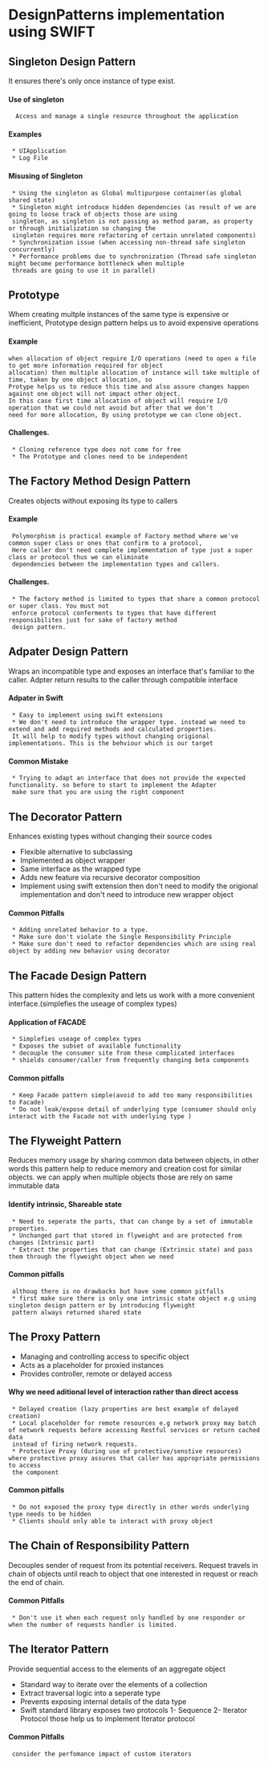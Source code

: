 # DesignPatterns implementation using SWIFT

## Singleton Design Pattern
   It ensures there's only once instance of type exist.
#### Use of singleton
      Access and manage a single resource throughout the application
#### Examples
     * UIApplication
     * Log File
#### Misusing of Singleton
     * Using the singleton as Global multipurpose container(as global shared state)
     * Singleton might introduce hidden dependencies (as result of we are going to loose track of objects those are using 
     singleton, as singleton is not passing as method param, as property or through initialization so changing the 
     singleton requires more refactoring of certain unrelated components)
     * Synchronization issue (when accessing non-thread safe singleton concurrently)
     * Performance problems due to synchronization (Thread safe singleton might become performance bottleneck when multiple
     threads are going to use it in parallel)

## Prototype
   Whem creating multple instances of the same type is expensive or inefficient, Prototype design pattern helps us to avoid 
   expensive operations
#### Example
    when allocation of object require I/O operations (need to open a file to get more information required for object 
    allocation) then multiple allocation of instance will take multiple of time, taken by one object allocation, so 
    Protype helps us to reduce this time and also assure changes happen against one object will not impact other object.
    In this case first time allocation of object will require I/O operation that we could not avoid but after that we don't
    need for more allocation, By using prototype we can clone object.
#### Challenges.
     * Cloning reference type does not come for free
     * The Prototype and clones need to be independent
## The Factory Method Design Pattern 
   Creates objects without exposing its type to callers
#### Example
     Polymorphism is practical example of Factory method where we've common super class or ones that confirm to a protocol,
     Here caller don't need complete implementation of type just a super class or protocol thus we can eliminate 
     dependencies between the implementation types and callers.
#### Challenges.
     * The factory method is limited to types that share a common protocol or super class. You must not 
     enforce protocol conferments to types that have different responsibilites just for sake of factory method
     design pattern.
## Adpater Design Pattern
   Wraps an incompatible type and exposes an interface that's familiar to the caller. Adpter return results to the caller
   through compatible interface
#### Adpater in Swift
     * Easy to implement using swift extensions
     * We don't need to introduce the wrapper type. instead we need to extend and add required methods and calculated properties.
     It will help to modify types without changing origional implementations. This is the behviour which is our target
#### Common Mistake
     * Trying to adapt an interface that does not provide the expected functionality. so before to start to implement the Adapter
     make sure that you are using the right component
## The Decorator Pattern
   Enhances existing types without changing their source codes
   * Flexible alternative to subclassing
   * Implemented as object wrapper
   * Same interface as the wrapped type
   * Adds new feature via recursive decorator composition
   * Implement using swift extension then don't need to modify the origional implementation and don't need to introduce new wrapper object

#### Common Pitfalls
     * Adding unrelated behavior to a type.
     * Make sure don't violate the Single Responsibility Principle
     * Make sure don't need to refactor dependencies which are using real object by adding new behavior using decorator
     
## The Facade Design Pattern
   This pattern hides the complexity and lets us work with a more convenient interface.(simplefies the useage of complex types)
#### Application of FACADE 
     * Simplefies useage of complex types
     * Exposes the subset of available functionality
     * decouple the consumer site from these complicated interfaces
     * shields consumer/caller from frequently changing beta components
#### Common pitfalls
     * Keep Facade pattern simple(avoid to add too many responsibilities to Facade)
     * Do not leak/expose detail of underlying type (consumer should only interact with the Facade not with underlying type )
     
## The Flyweight Pattern
   Reduces memory usage by sharing common data between objects, in other words this pattern help to reduce memory and creation cost for similar objects.
   we can apply when multiple objects those are rely on same immutable data
#### Identify intrinsic, Shareable state
     * Need to seperate the parts, that can change by a set of immutable properties.
     * Unchanged part that stored in flyweight and are protected from changes (Intrinsic part)
     * Extract the properties that can change (Extrinsic state) and pass them through the flyweight object when we need
#### Common pitfalls
     althoug there is no drawbacks but have some common pitfalls
     * first make sure there is only one intrinsic state object e.g using singleton design pattern or by introducing flyweight 
     pattern always returned shared state
     
## The Proxy Pattern
   * Managing and controlling access to specific object
   * Acts as a placeholder for proxied instances
   * Provides controller, remote or delayed access
#### Why we need aditional level of interaction rather than direct access
     * Delayed creation (lazy properties are best example of delayed creation)
     * Local placeholder for remote resources e.g network proxy may batch of network requests before accessing Restful services or return cached data
     instead of firing network requests.
     * Protective Proxy (during use of protective/senstive resources) where protective proxy assures that caller has appropriate permissions to access
     the component
#### Common pitfalls
     * Do not exposed the proxy type directly in other words underlying type needs to be hidden
     * Clients should only able to interact with proxy object
   
## The Chain of Responsibility Pattern
   Decouples sender of request from its potential receivers.
   Request travels in chain of objects until reach to object that one interested in request or reach the end of chain.
#### Common Pitfalls
     * Don't use it when each request only handled by one responder or when the number of requests handler is limited.
     
## The Iterator Pattern
   Provide sequential access to the elements of an aggregate object
   * Standard way to iterate over the elements of a collection
   * Extract traversal logic into a seperate type
   * Prevents exposing internal details of the data type
   * Swift standard library exposes two protocols 1- Sequence 2- Iterator Protocol those help us to implement Iterator protocol
#### Common Pitfalls
     consider the perfomance impact of custom iterators
     
     


